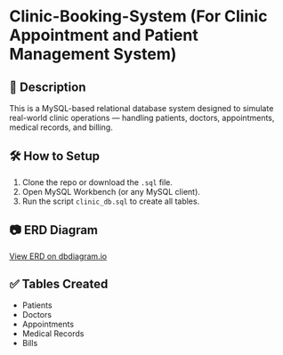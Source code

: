 # Clinic-Booking-System (For Clinic Appointment and Patient Management System)

## 📌 Description
This is a MySQL-based relational database system designed to simulate real-world clinic operations — handling patients, doctors, appointments, medical records, and billing.

## 🛠️ How to Setup

1. Clone the repo or download the `.sql` file.
2. Open MySQL Workbench (or any MySQL client).
3. Run the script `clinic_db.sql` to create all tables.

## 📷 ERD Diagram
[View ERD on dbdiagram.io]([https://dbdiagram.io/home](https://dbdiagram.io/d/682355ae5b2fc4582f6920d1))

## ✅ Tables Created
- Patients
- Doctors
- Appointments
- Medical Records
- Bills


